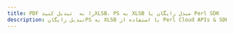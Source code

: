 ---title: PDF را به  تبدیل کنیدXLSB، PS به XLSB مبدل رایگان یا Perl SDKdescription: تبدیل رایگانPS به XLSB با استفاده از Perl Cloud APIs & SDK همچنین اسناد PDF را در Cloud ایجاد، ویرایش و رندر کنید.---